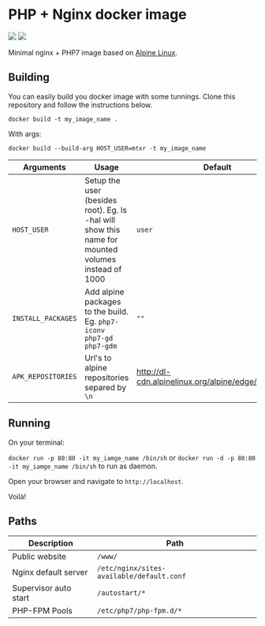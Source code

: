 # PHP + Nginx docker image

[![](https://images.microbadger.com/badges/image/mtxr/docker-php-nginx.svg)](https://microbadger.com/images/mtxr/docker-php-nginx "Get your own image badge on microbadger.com") [![](https://images.microbadger.com/badges/version/mtxr/docker-php-nginx.svg)](https://microbadger.com/images/mtxr/docker-php-nginx "Get your own image badge on microbadger.com")

Minimal nginx + PHP7 image based on [Alpine Linux](https://hub.docker.com/_/alpine/).

## Building

You can easily build you docker image with some tunnings. Clone this repository and follow the instructions below.

`docker build -t my_image_name .`

With args:

`docker build --build-arg HOST_USER=mtxr -t my_image_name`

| Arguments | Usage | Default |
|---|---|---|
| `HOST_USER` | Setup the user (besides root). Eg. ls -hal will show this name for mounted volumes instead of 1000 | `user` |
| `INSTALL_PACKAGES` | Add alpine packages to the build. Eg. `php7-iconv php7-gd php7-gdm` | `""` |
| `APK_REPOSITORIES` | Url's to alpine repositories separed by `\n` | http://dl-cdn.alpinelinux.org/alpine/edge/community |


## Running

On your terminal:

`docker run -p 80:80 -it my_iamge_name /bin/sh` or `docker run -d -p 80:80 -it my_iamge_name /bin/sh` to run as daemon.

Open your browser and navigate to `http://localhost`. 

Voilà!

## Paths

| Description | Path |
|---|---|
| Public website | `/www/` |
| Nginx default server | `/etc/nginx/sites-available/default.conf` |
| Supervisor auto start | `/autostart/*` |
| PHP-FPM Pools | `/etc/php7/php-fpm.d/*` |

